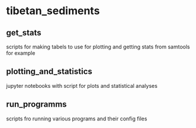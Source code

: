 # tibetan_sediments

## get_stats
scripts for making tabels to use for plotting and getting stats from samtools for example

## plotting_and_statistics
jupyter notebooks with script for plots and statistical analyses

## run_programms
scripts fro running various programs and their config files
